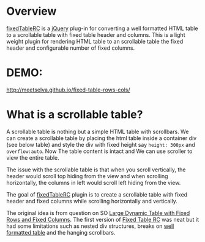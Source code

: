 Overview
========

<a href="https://github.com/meetselva/fixed-table-rows-cols/blob/master/fixed_table_rc.js">fixedTableRC</a> is a 
<a href="http://www.jquery.com/">jQuery</a> plug-in for converting a well formatted HTML table to a scrollable table 
with fixed table header and columns. This is a light weight plugin for rendering HTML table to an scrollable table 
the fixed header and configurable number of fixed columns.

DEMO:
=====
http://meetselva.github.io/fixed-table-rows-cols/

What is a scrollable table?
===========================
A scrollable table is nothing but a simple HTML table with scrollbars. We can create a scrollable table by placing 
the html table inside a container div (see below table) and style the div with fixed height say <code class="prettyprint">height: 300px</code> and 
<code class="prettyprint">overflow:auto</code>. Now The table content is intact and We can use scroller to view the entire table. 

The issue with the scrollable table is that when you scroll vertically, the header would scroll top hiding from the view and 
when scrolling horizontally, the columns in left would scroll left hiding from the view.

The goal of <a href="https://github.com/meetselva/fixed-table-rows-cols/blob/master/fixed_table_rc.js">fixedTableRC</a> plugin is to create
a scrollable table with fixed header and fixed columns while scrolling horizontally and vertically. 

The original idea is from question on SO <a href="http://stackoverflow.com/questions/10838700/large-dynamically-sized-html-table-with-a-fixed-scroll-row-and-fixed-scroll-colu/10922732#10922732">Large Dynamic Table with Fixed Rows and Fixed Columns</a>. 
The first version of <a href="demo v0_01.html" target="_blank" >Fixed Table RC</a> was neat but it had some limitations 
such as nested div structures, breaks on <a href="javascript:void(0)" class="helper" data-helper-msg="WELLFORMED_HTML">well formatted table</a> 
and the hanging scrollbars.
